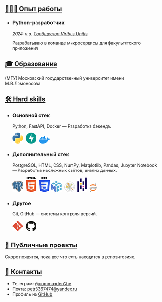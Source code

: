 <section id="content">
<div markdown="1">

# <a id="works_ru" href="#works_ru">👨🏻‍💻 Опыт работы</a>

* ### Python-разработчик

    *2024-н.в. [Сообщество Viribus Unitis](https://github.com/profcomff)*

    Разрабатываю в команде микросервисы для факультетского приложения 

# <a id="education_ru" href="#education_ru">🎓 Образование</a>
   
   (МГУ) Московский государственный университет имени М.В.Ломоносова

# <a id="skills_ru" href="#skills_ru">🛠️ Hard skills</a>

* ### Основной стек
    Python, FastAPI, Docker — Разработка бэкенда.
    <p align="left">
      <img src="python.svg" width=35px style="padding-right:5px;" draggable="false" title="Python">
      <img src="fastapi.svg" width=35px style="padding-right:5px;" draggable="false" title="FastAPI">
      <img src="docker-icon.svg" width=35px style="padding-right:5px;" draggable="false" title="Docker">
    </p>

* ### Дополнительный стек
    PostgreSQL, HTML, CSS, NumPy, Matplotlib, Pandas, Jupyter Notebook — Разработка несложных сайтов, анализ данных.
    <p align="left">
      <img src="postgresql.svg" width=35px style="padding-right:5px;" draggable="false" title="PostgreSQL"> 
      <img src="html-5.svg" width=35px style="padding-right:5px;" draggable="false" title="HTML">
      <img src="css-3.svg" width=35px style="padding-right:5p" draggable="false" title="CSS">
      <img src="numpy-icon.svg" width=35px style="padding-right:5px;" draggable="false" title="NumPy">
      <img src="matplotlib.svg" width=35px style="padding-right:5px;" draggable="false" title="Matplotlib">
      <img src="pandas-icon.svg" width=30px style="padding-right:5px;" draggable="false" title="Pandas">
      <img src="jupyter.svg" width=25px style="padding-right:5px;" draggable="false" title="Jupyter Notebook">
  </p>


* ### Другое
    Git, GitHub — системы контроля версий.
    <p align="left">
      <img src="git-icon.svg" width=35px style="padding-right:5px;" draggable="false" title="Git">
      <img src="github-icon.svg" width=35px style="padding-right:5px;" draggable="false" title="GitHub">
    </p>


# <a id="projects_ru" href="#projects_ru">🧩 Публичные проекты </a>
Скоро появятся, пока все что есть находится в репозиториях.

# <a id="contacts_ru" href="#contacts_ru">📧 Контакты</a>
* Телеграм: [@commanderChe](https://t.me/commanderChe)
* Почта: [petr8367474@yandex.ru](mailto:petr8367474@yandex.ru)
* Профиль на [GitHub](https://github.com/petrCher)

</div>
</section>
